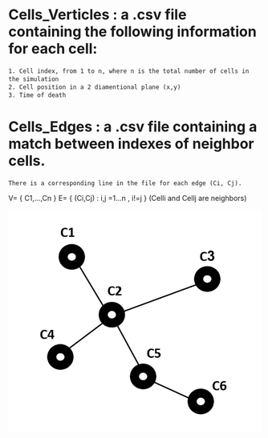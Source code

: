 # **Cells_Verticles** : a .csv file containing the following information for each cell:
	1. Cell index, from 1 to n, where n is the total number of cells in the simulation
	2. Cell position in a 2 diamentional plane (x,y)
	3. Time of death
	
# **Cells_Edges** : a .csv file containing a match between indexes of neighbor cells.
	There is a corresponding line in the file for each edge (Ci, Cj).

	
V= { C1,...,Cn }
E= { (Ci,Cj) : i,j =1...n , i!=j }  (Celli and Cellj are neighbors)

![Graph](/Cells_graph.png)
